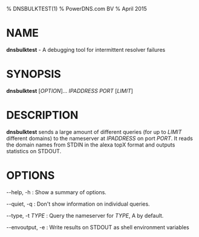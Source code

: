 % DNSBULKTEST(1)
% PowerDNS.com BV
% April 2015

# NAME
**dnsbulktest** - A debugging tool for intermittent resolver failures

# SYNOPSIS
**dnsbulktest** [*OPTION*]... *IPADDRESS* *PORT* [*LIMIT*]

# DESCRIPTION
**dnsbulktest** sends a large amount of different queries (for up to *LIMIT*
different domains) to the nameserver at *IPADDRESS* on port *PORT*. It reads the
domain names from STDIN in the alexa topX format and outputs statistics on STDOUT.

# OPTIONS
--help, -h
:    Show a summary of options.

--quiet, -q
:    Don't show information on individual queries.

--type, -t *TYPE*
:    Query the nameserver for *TYPE*, A by default.

--envoutput, -e
:    Write results on STDOUT as shell environment variables

